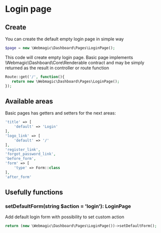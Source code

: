 # Login page

## Create
You can create the default empty login page in simple way
```php
$page = new \Webmagic\Dashboard\Pages\LoginPage();
```
This code will create empty login page. Basic page implements \Webmagic\Dashboard\Core\Renderable contract and may be simply returned as the result in controller or route function
```php
Route::get('/', function(){
   return new \Webmagic\Dashboard\Pages\LoginPage();
});
```

## Available areas
Basic pages has getters and setters for the next areas:
```php
'title' => [
    'default' => 'Login'
],
'logo_link' => [
    'default' => '/'
],
'register_link',
'forgot_password_link',
'before_form',
'form' => [
    'type' => Form::class
],
'after_form'
```

## Usefully functions

### setDefaultForm(string $action = 'login'): LoginPage
Add default login form with possibility to set custom action
```php
return (new \Webmagic\Dashboard\Pages\LoginPage())->setDefaultForm();
```
